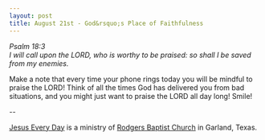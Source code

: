 ```yaml
---
layout: post
title: August 21st - God&rsquo;s Place of Faithfulness
---
```


_Psalm 18:3  
I will call upon the LORD, who is worthy to be praised: so shall I
be saved from my enemies._

Make a note that every time your phone rings today you will be
mindful to praise the LORD! Think of all the times God has delivered
you from bad situations, and you might just want to praise the LORD
all day long! Smile!

 --

<a href=http://jesuseveryday.net>Jesus Every Day</a> is a ministry of <a href=http://rodgersbaptist.net>Rodgers Baptist Church</a> in Garland, Texas.
